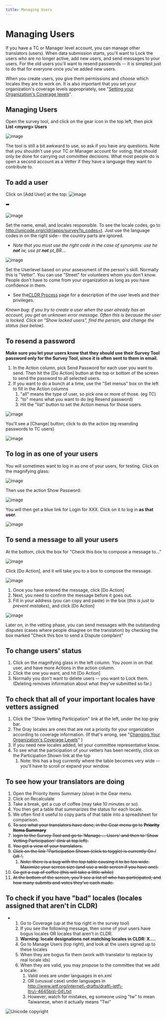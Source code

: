 ```yaml
---
title: Managing Users
---
```


# Managing Users

If you have a TC or Manager level account, you can manage other translators (users). When data submission starts, you'll want to Lock the users who are no longer active, add new users, and send messages to your users. For the old users you'll want to resend passwords \-\- it is simplest just to do that for everyone once you've added new users.

When you create users, you give them permissions and choose which locales they are to work on. It is also important that you set your organization's coverage levels appropriately, see "[Setting your Organization's Coverage levels](https://cldr.unicode.org/index/survey-tool/coverage)".

## Managing Users

Open the survey tool, and click on the gear icon in the top left, then pick **List \<myorg\> Users**

![image](../../images/index/managingUsers0.png)

The tool is still a bit awkward to use, so ask if you have any questions. Note that you shouldn't use your TC or Manager account for voting; that should only be done for carrying out committee decisions. What most people do is open a second account as a Vetter if they have a language they want to contribute to.

## To add a user

Click on \[Add User] at the top:
![image](../../images/index/managingUsers1.png)

➡️

![image](../../images/index/managingUsers2.png)

Set the name, email, and locales responsible. To see the locale codes, go to http://unicode.org/cldr/apps/survey?p_codes=t. Just use the language codes in on the right side\-\- the country parts are ignored.
- *Note that you must use the right code in the case of synonyms: use he* ***not*** *iw, use pt* ***not*** *pt\_BR...*

![image](../../images/index/managingUsers3.jpg)

Set the Userlevel based on your assessment of the person's skill. Normally this is "Vetter". You can use "Street" for volunteers whom you don't know. People don't have to come from your organization as long as you have confidence in them.
- See the[CLDR Process](https://cldr.unicode.org/index/process) page for a description of the user levels and their privileges.

*Known bug: if you try to create a user when the user already has an account, you get an unknown error message. Often this is because the user is locked. Click on "Show locked users", find the person, and change the status (see below).*

## To resend a password

**Make sure you let your users know that they should use their Survey Tool password only for the Survey Tool, since it is often sent to them in email.**

1. In the Action column, pick Send Password for each user you want to send. Then hit the \[Do Action] button at the top or bottom of the screen to send the password to all selected users.
2. If you want to do a bunch at a time, use the "Set menus" box on the left to fill in the Action columns
	1. "all" means the type of user, so pick one or more of those. (eg TC)
	2. "to" means what you want to do (eg Resend password)
	3. Hit the "list" button to set the Action menus for those users.

![image](../../images/index/managingUsers4.jpg)

You'll see a \[Change] button; click to do the action (eg resending passwords to TC users)

![image](../../images/index/managingUsers5.jpg)

## To log in as one of your users

You will sometimes want to log in as one of your users, for testing. Click on the magnifying glass:

![image](../../images/index/managingUsers6.png)

Then use the action Show Password:

![image](../../images/index/managingUsers7.png)

You will then get a blue link for Login for XXX. Click on it to log in **as that user.**

![image](../../images/index/managingUsers8.png)

## To send a message to all your users

At the bottom, click the box for "Check this box to compose a message to..."

![image](../../images/index/managingUsers9.jpg)

Click \[Do Action], and it will take you to a box to compose the message.

![image](../../images/index/managingUsers10.jpg)

1. Once you have entered the message, click \[Do Action]
2. Next, you need to confirm the message before it goes out.
3. Fill in your address (you can copy and paste) in the box (*this is just to prevent mistakes*), and click \[Do Action]

![image](../../images/index/managingUsers11.jpg)

Later on, in the vetting phase, you can send messages with the outstanding disputes (cases where people disagree on the translation) by checking the box marked "Check this box to send a Dispute complaint"

## To change users' status

1. Click on the magnifying glass in the left column. You zoom in on that user, and have more Actions in the action column.
2. Click the one you want, and hit \[Do Action]
3. Normally you don't want to delete users \-\- you want to Lock them. (Deleting removes information about what they've submitted so far.)

## To check that all of your important locales have vetters assigned

1. Click the "Show Vetting Participation" link at the left, under the top gray bar.
2. The Gray locales are ones that are not a priority for your organization according to coverage information. (If that's wrong, see "[Changing Your Organization's Coverage Levels](https://cldr.unicode.org/index/survey-tool/coverage)" )
3. If you need new locales added, let your committee representative know.
4. To see what the participation of your vetters has been recently, click on the Participation Shown link at the top
	1. Note: this has a bug currently where the table becomes very wide \-\- you'll have to scroll or expand your window.

## To see how your translators are doing

1. Open the Priority Items Summary (slow) in the Gear menu.
2. Click on Recalculate
3. Take a break, get a cup of coffee (may take 10 minutes or so).
4. You then get a table that summarizes the status for each locale.
5. We often find it useful to copy parts of that table into a spreadsheet for comparison.
6. ~~To see what your translators have done, in the Gear menu go to~~ ~~**Priority Items Summary**~~
7. ~~login to the Survey Tool and go to 'Manage … Users' and then to 'Show Vetting Participation' (link at top left).~~
8. ~~You get a view of your translators.~~
9. ~~Click on the link "Participation Shown (click to toggle) is currently On / Off ".~~
	1. ~~Note: there is a bug with the top table causing it to be too wide. Maximize your screen size (and use a wide screen if you have one).~~
10. ~~Go get a cup of coffee (this will take a little while)~~
11. ~~At the bottom of the screen, you'll see a list of who has participated, and how many submits and votes they've each made.~~

## To check if you have "bad" locales (locales assigned that aren't in CLDR)

- 1. Go to Coverage (up at the top right in the survey tool)
	2. If you see the following message, then some of your users have bogus locales OR locales that aren't in CLDR.
	3. **Warning: locale designations not matching locales in CLDR: X....**
	4. Go to Manage Users (top right), and look at the users signed up to these locales
	5. When they are bogus fix them (work with translator to replace by real locale ids)
	6. When they are valid, you may propose to the committee that we add a locale:
		1. Valid ones are under languages in en.xml
		2. OR (unusual case) under languages in http://www.ietf.org/internet\-drafts/draft\-ietf\-ltru\-4645bis\-04\.txt
		3. However, watch for mistakes, eg someone using "tw" to mean Taiwanese, when it actually means "Twi"

![Unicode copyright](https://www.unicode.org/img/hb_notice.gif)
